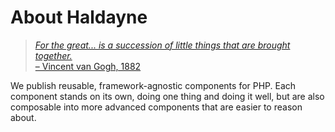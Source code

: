 # About Haldayne

> [_For the great... is a succession of little things that are brought together._  
> &ndash; Vincent van Gogh, 1882][vg]

We publish reusable, framework-agnostic components for PHP. Each component stands
on its own, doing one thing and doing it well, but are also composable into more
advanced components that are easier to reason about.

[vg]:https://quoteinvestigator.com/2015/12/14/impulse/
